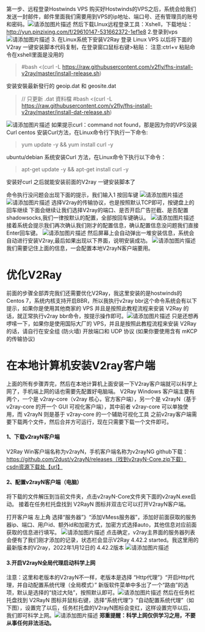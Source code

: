 第一步、远程登录Hostwinds VPS
购买好Hostwinds的VPS之后，系统会给我们发送一封邮件，邮件里面我们需要用到VPS的ip地址、端口号、还有管理员的账号和密码。![请添加图片描述](https://img-blog.csdnimg.cn/ae445f22074446b5b76105b6eb2db2c4.png)
然后下载LInux远程登录工具：Xshell，下载地址：http://yun.pinzixing.com/f/29610147-531662372-1ef1e8
2.登录到vps
![请添加图片描述](https://img-blog.csdnimg.cn/34a83f2c5f804c0ea3c1e2ba11799f1b.jpeg)
3. 在Linux系统下安装V2Ray
登录 Linux VPS 以后将下面的V2ray 一键安装脚本代码复制，在登录窗口鼠标右键>粘贴：
注意:ctrl+v 粘贴命令在xshell里面是没用的
> #bash <(curl -L https://raw.githubusercontent.com/v2fly/fhs-install-v2ray/master/install-release.sh)


安装安裝最新發行的 geoip.dat 和 geosite.dat
> // 只更新 .dat 資料檔
> #bash <(curl -L https://raw.githubusercontent.com/v2fly/fhs-install-v2ray/master/install-dat-release.sh)

![请添加图片描述](https://img-blog.csdnimg.cn/1d41c105311d49c1b326689609ba7e17.png)
如果提示curl：command not found，那是因为你的VPS没装Curl
centos 安装Curl方法，在Linux命令行下执行一下命令:
> yum update -y && yum install curl -y

ubuntu/debian 系统安装Curl 方法，在Linux命令下执行以下命令：
> apt-get update -y && apt-get install curl -y

安装好curl 之后就能安装前面的V2ray 一键安装脚本了

命令执行没问题会出现下面的提示，我们输入1 按回车键
![请添加图片描述](https://img-blog.csdnimg.cn/d64c7066feb745b497e11d319a2147d6.png)
![请添加图片描述](https://img-blog.csdnimg.cn/f61bab21551b4b559990a5434f9982e1.png)
选择V2ray的传输协议，也是按照默认TCP即可，按键盘上的回车继续
下面会继续让我们选择V2ray的端口、是否开启广告拦截、是否配置shadowsocks,我们一律按默认的配置，全部按回车键确认。
![请添加图片描述](https://img-blog.csdnimg.cn/94fce938b9734a4e9c63fd107277ea58.png)
接着系统会提示我们再次确认我们刚才的配置信息，确认配置信息没问题我们直接Enter回车键。
![请添加图片描述](https://img-blog.csdnimg.cn/10ebfbf3d7b143ac8f1c7d94d547f167.png)
然后屏幕上会自动弹出一堆安装信息，系统会自动进行安装V2ray,最后如果出现以下界面，说明安装成功。
![请添加图片描述](https://img-blog.csdnimg.cn/ad0faf7a0ec541d0b26deca7604a7448.png)
我们需要记住上面的信息，一会配置本地V2rayN客户端要用。
# 优化V2Ray
前面的步骤全部弄完我们还需要优化V2Ray，我这里安装的是hostwinds的Centos 7，系统内核支持开启BBR，所以我执行v2ray bbr这个命令系统会有以下提示，如果你是使用其他商家的 VPS 并且是按照此教程流程来安装 V2Ray 的话，就正常执行v2ray bbr命令，按提示操作即可。![请添加图片描述](https://img-blog.csdnimg.cn/02ad072ae7ea483a96b93c7570ae70f2.png)
只是还想再啰嗦一下，如果你是使用国际大厂的 VPS，并且是按照此教程流程来安装 V2Ray 的话，请自行在安全组 (防火墙) 开放端口和 UDP 协议 (如果你要使用含有 mKCP 的传输协议)
# 在本地计算机安装V2ray客户端
上面的所有步骤弄完，然后在本地计算机上面安装一下V2ray客户端就可以科学上网了，手机端上网的话也需要先配置好电脑端。
 V2Ray Windows 客户端主要有两个，一个是 v2ray-core（v2ray 核心，官方客户端），另一个是 v2rayN（基于 v2ray-core 的开一个 GUI 可视化客户端），其中前者 v2ray-core 可以单独使用，而 v2rayN 则是基于 v2ray-core 的一个辅助可视化工具
之前v2ray客户端需要下载两个文件，然后合并方可运行，现在只需要下载一个文件即可。
#### 1、下载v2rayN客户端
V2Ray Win客户端名称为v2rayN，手机客户端名称为v2rayNG
github下载：https://github.com/2dust/v2rayN/releases（找到v2rayN-Core.zip下载）
[csdn资源下载处【url】](https://download.csdn.net/download/weixin_42892543/86946860)
#### 2、配置v2rayN客户端（电脑）
将下载的文件解压到当前文件夹，点击v2rayN-Core文件夹下面的v2rayN.exe启动。
接着在任务栏托盘找到 V2RayN 图标并双击它可以打开V2rayN客户端。


打开客户端 左上角 选择“服务器”》“添加VMess服务器”，添加好前面获取的服务器ip、端口、用户id、额外id和加密方式，加密方式选择auto，其他信息对应前面获取的信息进行填写。
![请添加图片描述](https://img-blog.csdnimg.cn/eda1510383204da9a4e88b2518209ae1.png)
点击确定，v2ray主界面的服务器列表会便有了我们刚才添加的记录，状态栏会显示V2Ray 4.42.2 started。我这里用的最新版本的V2ray，2022年1月12日的 4.42.2版本
![请添加图片描述](https://img-blog.csdnimg.cn/0d34629ba3ba4a708b15efac4233e83d.png)
#### 3.开启V2rayN全局代理启动科学上网
注意：这里和老版本的V2rayN不一样，老版本是选择 “Http代理”》“开启Http代理，并自动配置系统代理（全局模式）”
新版软件菜单中多出了一个“路由”的选项，默认是选择的“绕过大陆”，按照默认即可。![请添加图片描述](https://img-blog.csdnimg.cn/6e706185b8194d93838047cccd90894d.png)
然后在任务栏托盘找到 V2RayN 图标并鼠标右键，选择“系统代理”》“自动配置系统代理”（如下图），设置完了以后，任务栏托盘的V2rayN图标会变红，这样设置完毕以后，我们即可科学上网。![请添加图片描述](https://img-blog.csdnimg.cn/909b80baffac4751ab61fbe9c69f65c9.png)
 **郑重提醒：科学上网仅供学习之用，不要从事任何非法活动。**
